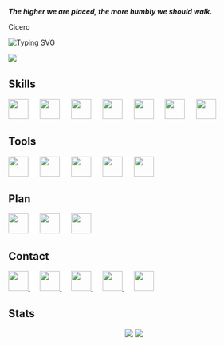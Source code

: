 _**The higher we are placed, the more humbly we should walk.**_

Cicero

[![Typing SVG](https://readme-typing-svg.herokuapp.com?font=fira+code&color=%2300CCCC&center=true&vCenter=true&multiline=true&size=32&width=1200&height=130&lines=Hi+there+%F0%9F%91%8B;Welcome+to+my+Github+Profile;I'm+Yuran+-+a+Web+Developer)](https://git.io/typing-svg)

![](https://komarev.com/ghpvc/?username=yuran1811&style=flat-square&color=00CCCC)

## Skills

<img src="https://cdn.jsdelivr.net/gh/devicons/devicon/icons/html5/html5-original.svg" width="40" height="40"> <img src="./src/_blank.png" width="15" height="40"> <img src="https://cdn.jsdelivr.net/gh/devicons/devicon/icons/css3/css3-original.svg" width="40" height="40"> <img src="./src/_blank.png" width="15" height="40"> <img src="https://cdn.jsdelivr.net/gh/devicons/devicon/icons/sass/sass-original.svg" width="40" height="40"> <img src="./src/_blank.png" width="15" height="40"> <img src="https://cdn.jsdelivr.net/gh/devicons/devicon/icons/javascript/javascript-original.svg" width="40" height="40"> <img src="./src/_blank.png" width="15" height="40"> <img src="https://cdn.jsdelivr.net/gh/devicons/devicon/icons/nodejs/nodejs-original.svg" width="40" height="40"> <img src="./src/_blank.png" width="15" height="40"> <img src="https://cdn.jsdelivr.net/gh/devicons/devicon/icons/express/express-original.svg" width="40" height="40"/> <img src="./src/_blank.png" width="15" height="40"> <img src="https://cdn.jsdelivr.net/gh/devicons/devicon/icons/cplusplus/cplusplus-original.svg" width="40" height="40">

## Tools

<img src="https://cdn.jsdelivr.net/gh/devicons/devicon/icons/photoshop/photoshop-plain.svg" width="40" height="40"/> <img src="./src/_blank.png" width="15" height="40"> <img src="https://cdn.jsdelivr.net/gh/devicons/devicon/icons/illustrator/illustrator-plain.svg" width="40" height="40"/> <img src="./src/_blank.png" width="15" height="40"> <img src="https://cdn.jsdelivr.net/gh/devicons/devicon/icons/git/git-original.svg" width="40" height="40"/> <img src="./src/_blank.png" width="15" height="40"> <img src="https://cdn.jsdelivr.net/gh/devicons/devicon/icons/github/github-original.svg" width="40" height="40"/> <img src="./src/_blank.png" width="15" height="40"> <img src="https://cdn.jsdelivr.net/gh/devicons/devicon/icons/figma/figma-original.svg" width="40" height="40"/>

## Plan

<img src="https://cdn.jsdelivr.net/gh/devicons/devicon/icons/react/react-original.svg" width="40" height="40"/> <img src="./src/_blank.png" width="15" height="40"> <img src="https://cdn.jsdelivr.net/gh/devicons/devicon/icons/nextjs/nextjs-original.svg" width="40" height="40"/> <img src="./src/_blank.png" width="15" height="40"> <img src="https://cdn.jsdelivr.net/gh/devicons/devicon/icons/typescript/typescript-original.svg" width="40" height="40"/>

## Contact

<a href="https://github.com/yuran1811"> <img src="https://cdn.jsdelivr.net/gh/devicons/devicon/icons/github/github-original.svg" width="40" height="40"/> </a> <img src="./src/_blank.png" width="15" height="40"> <a href="https://www.facebook.com/YuranLegends/"> <img src="https://cdn.jsdelivr.net/gh/devicons/devicon/icons/facebook/facebook-original.svg" width="40" height="40"/> </a> <img src="./src/_blank.png" width="15" height="40"> <a href="https://www.instagram.com/_yuranlegends_"> <img src="https://cdn-icons-png.flaticon.com/512/174/174855.png" width="40" height="40"/> </a> <img src="./src/_blank.png" width="15" height="40"> <a href="https://www.youtube.com/channel/UCLXNBb-jZRS_3o_itGGrGRA?view_as=subscriber"> <img src="https://cdn-icons-png.flaticon.com/512/174/174883.png" width="40" height="40"/> </a> <img src="./src/_blank.png" width="15" height="40"> <a href="https://www.linkedin.com/in/yuran-legends-6252b6222/"> <img src="https://cdn.jsdelivr.net/gh/devicons/devicon/icons/linkedin/linkedin-original.svg" width="40" height="40"/> </a>

## Stats

<div align="center">
	<img height="165" align="center" src="https://github-readme-stats.vercel.app/api/top-langs/?username=yuran1811&layout=compact&theme=noctis_minimus&langs_count=8"> <img height="165" align="center" src="https://github-readme-stats.vercel.app/api?username=yuran1811&show_icons=true&theme=noctis_minimus">
</div>

